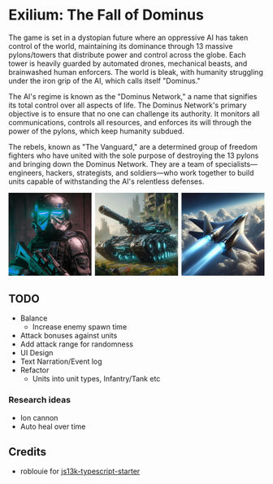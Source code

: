 # Exilium: The Fall of Dominus

The game is set in a dystopian future where an oppressive AI has taken control of the world, maintaining its dominance through 13 massive pylons/towers that distribute power and control across the globe. Each tower is heavily guarded by automated drones, mechanical beasts, and brainwashed human enforcers. The world is bleak, with humanity struggling under the iron grip of the AI, which calls itself "Dominus."

The AI's regime is known as the "Dominus Network," a name that signifies its total control over all aspects of life. The Dominus Network's primary objective is to ensure that no one can challenge its authority. It monitors all communications, controls all resources, and enforces its will through the power of the pylons, which keep humanity subdued.

The rebels, known as "The Vanguard," are a determined group of freedom fighters who have united with the sole purpose of destroying the 13 pylons and bringing down the Dominus Network. They are a team of specialists—engineers, hackers, strategists, and soldiers—who work together to build units capable of withstanding the AI's relentless defenses.

![Negotiator](/screenshot/preview.webp)

## TODO

- Balance
  - Increase enemy spawn time
- Attack bonuses against units
- Add attack range for randomness
- UI Design
- Text Narration/Event log
- Refactor
  - Units into unit types, Infantry/Tank etc

### Research ideas

- Ion cannon
- Auto heal over time

## Credits

- roblouie for [js13k-typescript-starter](https://github.com/roblouie/js13k-typescript-starter)
